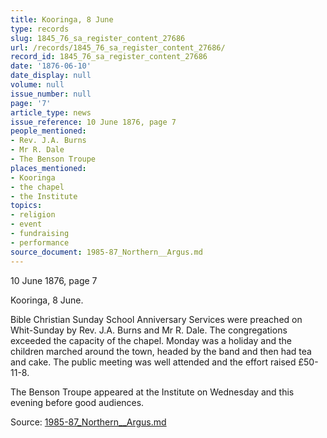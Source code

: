 ```yaml
---
title: Kooringa, 8 June
type: records
slug: 1845_76_sa_register_content_27686
url: /records/1845_76_sa_register_content_27686/
record_id: 1845_76_sa_register_content_27686
date: '1876-06-10'
date_display: null
volume: null
issue_number: null
page: '7'
article_type: news
issue_reference: 10 June 1876, page 7
people_mentioned:
- Rev. J.A. Burns
- Mr R. Dale
- The Benson Troupe
places_mentioned:
- Kooringa
- the chapel
- the Institute
topics:
- religion
- event
- fundraising
- performance
source_document: 1985-87_Northern__Argus.md
---
```


10 June 1876, page 7

Kooringa, 8 June.

Bible Christian Sunday School Anniversary Services were preached on Whit-Sunday by Rev. J.A. Burns and Mr R. Dale.  The congregations exceeded the capacity of the chapel.  Monday was a holiday and the children marched around the town, headed by the band and then had tea and cake.  The public meeting was well attended and the effort raised £50-11-8.

The Benson Troupe appeared at the Institute on Wednesday and this evening before good audiences.


Source: [1985-87_Northern__Argus.md](/downloads/markdown/1985-87_Northern__Argus.md)

